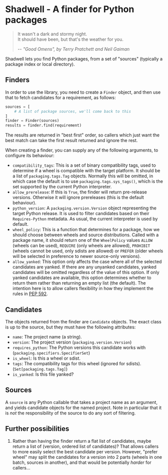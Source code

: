 # Shadwell - A finder for Python packages

> It wasn't a dark and stormy night.<br/>
> It should have been, but that's the weather for you.
> 
>  -- *"Good Omens", by Terry Pratchett and Neil Gaiman*

Shadwell lets you find Python packages, from a set of "sources" (typically
a package index or local directory).

## Finders
In order to use the library, you need to create a `Finder` object, and then
use that to fetch candidates for a requirement, as follows:

```python
sources = [
    # A list of package sources, we'll come back to this
]
finder = Finder(sources)
results = finder.find(requirement)
```

The results are returned in "best first" order, so callers which just want
the best match can take the first result returned and ignore the rest.

When creating a finder, you can supply any of the following arguments, to
configure its behaviour:

* `compatibility_tags`: This is a set of binary compatibility tags, used
  to determine if a wheel is compatible with the target platform. It should
  be a list of `packaging.tags.Tag` objects. Normally this will be omitted,
  in which case the default is to use `packaging.tags.sys_tags()`, which
  is the set supported by the current Python interpreter.
* `allow_prerelease`: If this is `True`, the finder will return pre-release
  versions. Otherwise it will ignore prereleases (this is the default
  behaviour).
* `python_version`: A `packaging.version.Version` object representing the
  target Python release. It is used to filter candidates based on their
  `Requires-Python` metadata. As usual, the current interpreter is used
  by default.
* `wheel_policy`: This is a function that determines for a package, how
  we should choose between wheels and source distributions. Called with a
  package name, it should return one of the `WheelPolicy` values `ALLOW`
  (wheels can be used), `REQUIRE` (only wheels are allowed), `PROHIBIT`
  (wheels cannot be used, only sdists are allowed) or `PREFER` (older
  wheels will be selected in preference to newer source-only versions).
* `allow_yanked`: This option only affects the case where all of the
  selected candidates are yanked. If there are any unyanked candidates,
  yanked candidates will be omitted regardless of the value of this option.
  If only yanked candidates are available, this option determines whether
  to return them rather than returning an empty list (the default).
  The intention here is to allow callers flexibility in how they implement
  the rules in [PEP 592](https://www.python.org/dev/peps/pep-0592/#installers).

## Candidates
The objects returned from the finder are `Candidate` objects. The exact class
is up to the source, but they must have the following attributes:

* `name`: The project name (a string).
* `version`: The project version (`packaging.version.Version`)
* `requires_python`: The Python versions this candidate works with
  (`packaging.specifiers.SpecifierSet`)
* `is_wheel`: Is this a wheel or sdist.
* `tags`: The compatibility tags for this wheel (ignored for sdists).
  (`Set[packaging.tags.Tag]`)
* `is_yanked`: Is this file yanked?

## Sources
A `source` is any Python callable that takes a project name as an argument,
and yields candidate objects for the named project. Note in particular that
it is *not* the responsibility of the source to do any sort of filtering.

## Further possibilities

1. Rather than having the finder return a flat list of candidates,
   maybe return a list of (version, ordered list of candidates)?
   That allows callers to more easily select the best candidate per
   version. However, "prefer wheel" may split the candidates for
   a version into 2 parts (wheels in one batch, sources in another),
   and that would be potentially *harder* for callers...